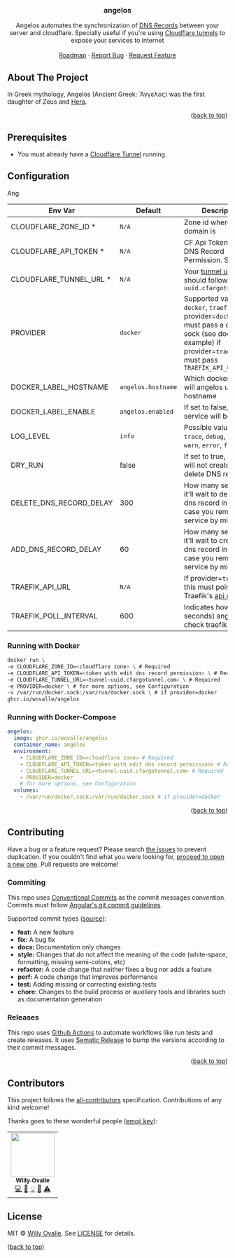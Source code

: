 <div id="top"></div>

<!-- PROJECT LOGO -->
<br />
<div align="center">
  <a href="https://github.com/wovalle/angelos"></a>

<h3 align="center">angelos</h3>
  <p align="center">
    Angelos automates the synchronization of <a href="https://developers.cloudflare.com/cloudflare-one/connections/connect-apps/routing-to-tunnel/dns">DNS Records</a> between your server and cloudflare. Specially useful if you're using <a href="https://developers.cloudflare.com/cloudflare-one/connections/connect-apps">Cloudflare tunnels</a> to expose your services to internet
    <br />
    <br />
    <a href="https://github.com/wovalle/angelos/discussions/2">Roadmap</a>
    ·
    <a href="https://github.com/wovalle/angelos/issues">Report Bug</a>
    ·
    <a href="https://github.com/wovalle/angelos/issues">Request Feature</a>
  </p>
</div>

## About The Project

In Greek mythology, Angelos (Ancient Greek: Ἄγγελος) was the first daughter of Zeus and [Hera](https://github.com/aschzero/hera). 


<p align="right">(<a href="#top">back to top</a>)</p>

## Prerequisites
- You must already have a [Cloudflare Tunnel](https://developers.cloudflare.com/cloudflare-one/connections/connect-apps/install-and-setup/tunnel-guide) running.


##  Configuration
Ang

| Env Var | Default | Description  |
| ------------- |-------------| -----|
| CLOUDFLARE_ZONE_ID  *    | `N/A` | Zone id where your domain is|
| CLOUDFLARE_API_TOKEN  *    | `N/A` | CF Api Token with edit DNS Record Permission. See [here](https://github.com/wovalle/angelos/discussions/4)|
| CLOUDFLARE_TUNNEL_URL  *    | `N/A` | Your [tunnel url](https://developers.cloudflare.com/cloudflare-one/connections/connect-apps/install-and-setup/tunnel-guide) that should follow `uuid.cfargotunnel.com` |
| PROVIDER     | `docker` | Supported values: `docker`, `traefik`. If provider=`docker` you must pass a docker sock (see docker example) if provider=`traefik` you must pass `TRAEFIK_API_URL` |
| DOCKER_LABEL_HOSTNAME     | `angelos.hostname` | Which docker label will angelos use as a hostname  |
| DOCKER_LABEL_ENABLE     | `angelos.enabled` | If set to false, the service will be ignored   |
| LOG_LEVEL     | `info` | Possible values: `silly`, `trace`, `debug`, `info`, `warn`, `error`, `fatal` 
| DRY_RUN     | false | If set to true, Angelos will not create or delete DNS records |
| DELETE_DNS_RECORD_DELAY     | 300 | How many seconds it'll wait to delete a dns record in cf (in case you removed a service by mistake) |
| ADD_DNS_RECORD_DELAY     | 60 | How many seconds it'll wait to create a dns record in cf (in case you removed a service by mistake) |
| TRAEFIK_API_URL     | `N/A` | If provider=`traefik` this must point to Traefik's [api url](https://doc.traefik.io/traefik/operations/api/) |
| TRAEFIK_POLL_INTERVAL     | 600 | Indicates how often (in seconds) angelos will check traefik routers  |


### Running with Docker
```bash
docker run \
-e CLOUDFLARE_ZONE_ID=<cloudflare zone> \ # Required
-e CLOUDFLARE_API_TOKEN=<token with edit dns record permission> \ # Required
-e CLOUDFLARE_TUNNEL_URL=<tunnel-uuid.cfargotunnel.com> \ # Required
-e PROVIDER=docker \ # for more options, see Configuration
-v /var/run/docker.sock:/var/run/docker.sock \ # if provider=docker
ghcr.io/wovalle/angelos
```
### Running with Docker-Compose
```yaml
angelos:
  image: ghcr.io/wovalle/angelos
  container_name: angelos
  environment:
    - CLOUDFLARE_ZONE_ID=<cloudflare zone> # Required
    - CLOUDFLARE_API_TOKEN=<token with edit dns record permission> # Required
    - CLOUDFLARE_TUNNEL_URL=<tunnel-uuid.cfargotunnel.com> # Required
    - PROVIDER=docker
    # for more options, see Configuration
  volumes:
    - /var/run/docker.sock:/var/run/docker.sock # if provider=docker
```

<p align="right">(<a href="#top">back to top</a>)</p>


## Contributing

Have a bug or a feature request? Please search [the issues](https://github.com/wovalle/fireorm/issues) to prevent duplication. If you couldn't find what you were looking for, [proceed to open a new one](https://github.com/wovalle/fireorm/issues/new). Pull requests are welcome!

### Commiting

This repo uses [Conventional Commits](https://www.conventionalcommits.org/) as the commit messages convention. Commits must follow [Angular's git commit guidelines](https://github.com/angular/angular.js/blob/master/DEVELOPERS.md#-git-commit-guidelines).

Supported commit types ([source](https://github.com/angular/angular.js/blob/master/DEVELOPERS.md#type)):

- **feat:** A new feature
- **fix:** A bug fix
- **docs:** Documentation only changes
- **style:** Changes that do not affect the meaning of the code (white-space, formatting, missing semi-colons, etc)
- **refactor:** A code change that neither fixes a bug nor adds a feature
- **perf:** A code change that improves performance
- **test:** Adding missing or correcting existing tests
- **chore:** Changes to the build process or auxiliary tools and libraries such as documentation generation

### Releases

This repo uses [Github Actions](https://github.com/wovalle/angelos/tree/main/.github/workflows) to automate workflows like run tests and create releases. It uses [Sematic Release](https://github.com/semantic-release/semantic-release) to bump the versions according to their commit messages. 

<p align="right">(<a href="#top">back to top</a>)</p>

## Contributors

This project follows the [all-contributors](https://github.com/all-contributors/all-contributors) specification. Contributions of any kind welcome! 

Thanks goes to these wonderful people ([emoji key](https://allcontributors.org/docs/en/emoji-key)):

<!-- ALL-CONTRIBUTORS-LIST:START - Do not remove or modify this section -->
<!-- prettier-ignore-start -->
<!-- markdownlint-disable -->
<table>
  <tr>
    <td align="center"><a href="http://twitter.com/wovalle"><img src="https://avatars0.githubusercontent.com/u/7854116?v=4?s=100" width="100px;" alt=""/><br /><sub><b>Willy Ovalle</b></sub></a><br /><a href="https://github.com/wovalle/fireorm/commits?author=wovalle" title="Code">💻</a> <a href="https://github.com/wovalle/fireorm/commits?author=wovalle" title="Documentation">📖</a> <a href="#example-wovalle" title="Examples">💡</a> <a href="#ideas-wovalle" title="Ideas, Planning, & Feedback">🤔</a> <a href="https://github.com/wovalle/fireorm/commits?author=wovalle" title="Tests">⚠️</a></td>

  </tr>
</table>

<!-- markdownlint-restore -->
<!-- prettier-ignore-end -->

<!-- ALL-CONTRIBUTORS-LIST:END -->

## License

MIT © [Willy Ovalle](https://github.com/wovalle). See [LICENSE](https://github.com/wovalle/fireorm/blob/master/LICENSE) for details.

<p align="left">(<a href="#top">back to top</a>)</p>